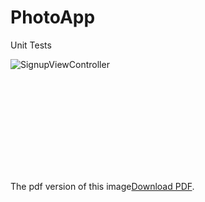 # PhotoApp
Unit Tests

![SignupViewController](https://user-images.githubusercontent.com/66197018/179222429-c0fdaea3-f211-47af-a720-47031e6d829d.png)

<object data="https://github.com/moet-stein/PhotoApp/files/9120666/UnitTestChart.pdf" type="application/pdf" width="700px" height="700px">
    <embed src="https://github.com/moet-stein/PhotoApp/files/9120666/UnitTestChart.pdf">
        <p>The pdf version of this image<a href="https://github.com/moet-stein/PhotoApp/files/9120666/UnitTestChart.pdf">Download PDF</a>.</p>
    </embed>
</object>
